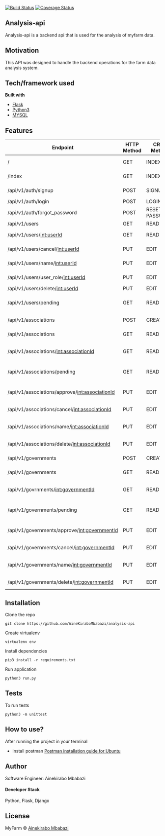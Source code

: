 
[![Build Status](https://travis-ci.org/AineKiraboMbabazi/analysis-api.svg?branch=users)](https://travis-ci.org/AineKiraboMbabazi/analysis-api)
[![Coverage Status](https://coveralls.io/repos/github/AineKiraboMbabazi/analysis-api/badge.svg?branch=users)](https://coveralls.io/github/AineKiraboMbabazi/analysis-api?branch=users)

## Analysis-api
Analysis-api is a backend api that is used for the analysis of myfarm data.

## Motivation
This API was designed to handle the backend operations for the farm data analysis system.

## Tech/framework used


<b>Built with</b>
- [Flask](http://flask.pocoo.org/docs/1.0/)
- [Python3](https://docs.python.org/3/)
- [MYSQL](https://www.mysql.com/)


## Features

|Endpoint   |  HTTP Method  |CRUD Method   |Result   |  
|---|---|---|---|
| / |GET   |INDEX   |  Loads the home page |
| /index  |GET   |INDEX   |  Loads the home page |
| /api/v1/auth/signup  |POST   |SIGNUP   |  Creates a user | 
| /api/v1/auth/login  |POST   |LOGIN   |   User login|  
| /api/v1/auth/forgot_password  |POST   |  RESET PASSWORD |   Reset Password|  
| /api/v1/users  |GET   |READ   |   Get all users| 
| /api/v1/users/<int:userId>  |GET   |READ   |   Get single user|
| /api/v1/users/cancel/<int:userId>  |PUT   |EDIT   |   Cancel single user|
| /api/v1/users/name/<int:userId>  |PUT   |EDIT   |   Update user name|
| /api/v1/users/user_role/<int:userId>  |PUT   |EDIT   |   Update user role|
| /api/v1/users/delete/<int:userId>  |PUT   |EDIT   |   Delete user |
| /api/v1/users/pending  |GET   |READ   |   Get all pending user accounts| 
| /api/v1/associations  |POST   |CREATE   |  Creates an association | 
| /api/v1/associations  |GET   |READ   |  Gets all associations |
| /api/v1/associations/<int:associationId> |GET   |READ   |  Fetch a single association | 
| /api/v1/associations/pending  |GET   |READ   |  Fetch pending associations |
| /api/v1/associations/approve/<int:associationId> |PUT   |EDIT   |  Approve association creation | 
| /api/v1/associations/cancel/<int:associationId> |PUT   |EDIT   |  cancel association  | 
| /api/v1/associations/name/<int:associationId> |PUT   |EDIT   |  Update association name  |
| /api/v1/associations/delete/<int:associationId> |PUT   |EDIT   |  Delete association   | 
| /api/v1/governments  |POST   |CREATE   |  Creates an government | 
| /api/v1/governments  |GET   |READ   |  Get all governments |
| /api/v1/govrnments/<int:governmentId> |GET   |READ   |  Fetch a single government |
| /api/v1/governments/pending  |GET   |READ   |  Fetch pending governments | 
| /api/v1/governments/approve/<int:governmentId> |PUT   |EDIT   |  Approve government creation | 
| /api/v1/governments/cancel/<int:governmentId> |PUT   |EDIT   |  cancel government  |
| /api/v1/governments/name/<int:governmentId> |PUT   |EDIT   |  Update government name  |
| /api/v1/governments/delete/<int:governmentId> |PUT   |EDIT   |  Delete government   | 

## Installation
Clone the repo
```
git clone https://github.com/AineKiraboMbabazi/analysis-api
```
Create virtualenv
```
virtualenv env
```
Install dependencies
```
pip3 install -r requirements.txt
```
Run application
```
python3 run.py
```

## Tests 
To run tests
```
python3 -m unittest
```

## How to use?
After running the project in your terminal
- Install postman
[Postman installation guide for Ubuntu](http://ubuntuhandbook.org/index.php/2018/09/install-postman-app-easily-via-snap-in-ubuntu-18-04/)

## Author
Software Engineer: Ainekirabo Mbabazi
#### Developer Stack
Python, Flask, Django

## License

MyFarm © [Ainekirabo Mbabazi]()
